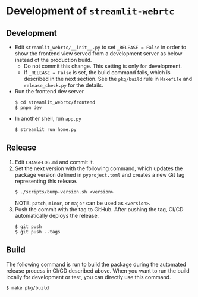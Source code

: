# Development of `streamlit-webrtc`

## Development
* Edit `streamlit_webrtc/__init__.py` to set `_RELEASE = False` in order to show the frontend view served from a development server as below instead of the production build.
  * Do not commit this change. This setting is only for development.
  * If `_RELEASE = False` is set, the build command fails, which is described in the next section. See the `pkg/build` rule in `Makefile` and `release_check.py` for the details.
* Run the frontend dev server
  ```shell
  $ cd streamlit_webrtc/frontend
  $ pnpm dev
  ```
* In another shell, run `app.py`
  ```shell
  $ streamlit run home.py
  ```

## Release
1. Edit `CHANGELOG.md` and commit it.
2. Set the next version with the following command, which updates the package version defined in `pyproject.toml` and creates a new Git tag representing this release.
   ```
   $ ./scripts/bump-version.sh <version>
   ```
   NOTE: `patch`, `minor`, or `major` can be used as `<version>`.
3. Push the commit with the tag to GitHub. After pushing the tag, CI/CD automatically deploys the release.
   ```
   $ git push
   $ git push --tags
   ```

## Build
The following command is run to build the package during the automated release process in CI/CD described above.
When you want to run the build locally for development or test, you can directly use this command.
```
$ make pkg/build
```
